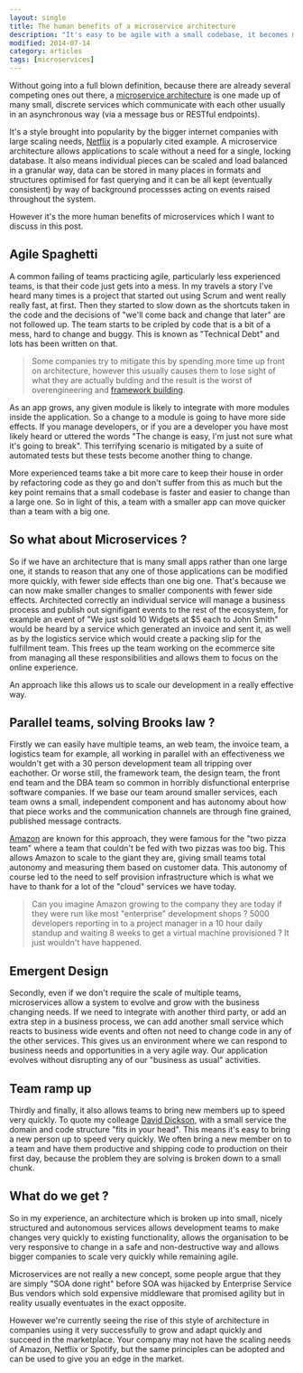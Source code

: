 ```yaml
---
layout: single
title: The human benefits of a microservice architecture
description: "It's easy to be agile with a small codebase, it becomes much harder with a large one. The more time I spend around software development teams implementing a microservice architecture, the more I see just how agile an approach it can be because rather than one big codebase, we have many smaller ones."
modified: 2014-07-14
category: articles
tags: [microservices]
---
```




Without going into a full blown definition, because there are already several competing ones out there, a [microservice architecture](http://martinfowler.com/articles/microservices.html) is one made up of many small, discrete services which communicate with each other usually in an asynchronous way (via a message bus or RESTful endpoints).

It's a style brought into popularity by the bigger internet companies with large scaling needs, [Netflix](https://www.netflix.com/) is a popularly cited example. A microservice architecture allows applications to scale without a need for a single, locking database. It also means individual pieces can be scaled and load balanced in a granular way, data can be stored in many places in formats and structures optimised for fast querying and it can be all kept (eventually consistent) by way of background processses acting on events raised throughout the system.

However it's the more human benefits of microservices which I want to discuss in this post.


## Agile Spaghetti ##

A common failing of teams practicing agile, particularly less experienced teams, is that their code just gets into a mess. In my travels a story I've heard many times is a project that started out using Scrum and went really really fast, at first. Then they started to slow down as the shortcuts taken in the code and the decisions of "we'll come back and change that later" are not followed up. The team starts to be cripled by code that is a bit of a mess, hard to change and buggy. This is known as "Technical Debt" and lots has been written on that.



> Some companies try to mitigate this by spending more time up front on architecture, however this usually causes them to lose sight of what they are actually bulding and the result is the worst of overengineering and [framework building](http://damianm.com/articles/frameworks-just-say-no).


As an app grows, any given module is likely to integrate with more modules inside the application. So a change to a module is going to have more side effects. If you manage developers, or if you are a developer you have most likely heard or uttered the words "The change is easy, I'm just not sure what it's going to break". This terrifying scenario is mitigated by a suite of automated tests but these tests become another thing to change. 


More experienced teams take a bit more care to keep their house in order by refactoring code as they go and don't suffer from this as much but the key point remains that a small codebase is faster and easier to change than a large one. So in light of this, a team with a smaller app can move quicker than a team with a big one. 

## So what about Microservices ? ##

So if we have an architecture that is many small apps rather than one large one, it stands to reason that any one of those applications can be modified more quickly, with fewer side effects than one big one. That's because we can now make smaller changes to smaller components with fewer side effects. Architected correctly an individual service will manage a business process and publish out signifigant events to the rest of the ecosystem, for example an event of "We just sold 10 Widgets at $5 each to John Smith" would be heard by a service which generated an invoice and sent it, as well as by the logistics service which would create a packing slip for the fulfillment team. This frees up the team working on the ecommerce site from managing all these responsibilities and allows them to focus on the online experience.


An approach like this allows us to scale our development in a really effective way. 

## Parallel teams, solving Brooks law ? ##

Firstly we can easily have multiple teams, an web team, the invoice team, a logistics team for example, all working in parallel with an effectiveness we wouldn't get with a 30 person development team all tripping over eachother. Or worse still, the framework team, the design team, the front end team and the DBA team so common in horribly disfunctional enterprise software companies. 
If we base our team around smaller services, each team owns a small, independent component and has autonomy about how that piece works and the communication channels are through fine grained, published message contracts.

[Amazon](http://www.amazon.com/) are known for this approach, they were famous for the "two pizza team" where a team that couldn't be fed with two pizzas was too big. This allows Amazon to scale to the giant they are, giving small teams total autonomy and measuring them based on customer data. This autonomy of course led to the need to self provision infrastructure which is what we have to thank for a lot of the "cloud" services we have today. 


> Can you imagine Amazon growing to the company they are today if they were run like most "enterprise" development shops ? 5000 developers reporting in to a project manager in a 10 hour daily standup and waiting 8 weeks to get a virtual machine provisioned ? It just wouldn't have happened.

## Emergent Design ##

Secondly, even if we don't require the scale of multiple teams, microservices allow a system to evolve and grow with the business changing needs. If we need to integrate with another third party, or add an extra step in a business process, we can add another small service which reacts to business wide events and often not need to change code in any of the other services. This gives us an environment where we can respond to business needs and opportunities in a very agile way. Our application evolves without disrupting any of our "business as usual" activities.  

## Team ramp up ##

Thirdly and finally, it also allows teams to bring new members up to speed very quickly. To quote my colleage [David Dickson](https://twitter.com/davidkdickson), with a small service the domain and code structure "fits in your head". This means it's easy to bring a new person up to speed very quickly. We often bring a new member on to a team and have them productive and shipping code to production on their first day, because the problem they are solving is broken down to a small chunk. 

## What do we get ? ##
 
So in my experience, an architecture which is broken up into small, nicely structured and autonomous services allows development teams to make changes very quickly to existing functionality, allows the organisation to be very responsive to change in a safe and non-destructive way and allows bigger companies to scale very quickly while remaining agile. 

Microservices are not really a new concept, some people argue that they are simply "SOA done right" before SOA was hijacked by Enterprise Service Bus vendors which sold expensive middleware that promised agility but in reality usually eventuates in the exact opposite. 

However we're currently seeing the rise of this style of architecture in companies using it very successfully to grow and adapt quickly and succeed in the marketplace. Your company may not have the scaling needs of Amazon, Netflix or Spotify, but the same principles can be adopted and can be used to give you an edge in the market.
